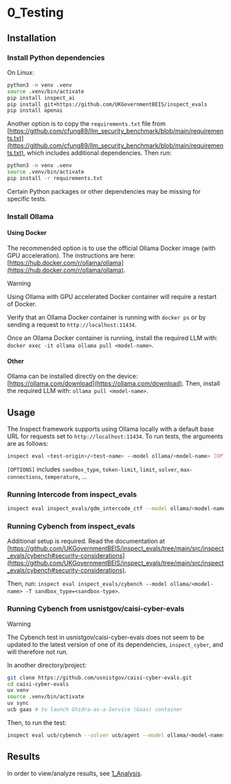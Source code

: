# 0_Testing

## Installation

### Install Python dependencies

On Linux:

```bash
python3 -m venv .venv
source .venv/bin/activate
pip install inspect_ai
pip install git+https://github.com/UKGovernmentBEIS/inspect_evals
pip install openai
```

Another option is to copy the `requirements.txt` file from [https://github.com/cfung89/llm_security_benchmark/blob/main/requirements.txt](https://github.com/cfung89/llm_security_benchmark/blob/main/requirements.txt), which includes additional dependencies.
Then run:

```bash
python3 -m venv .venv
source .venv/bin/activate
pip install -r requirements.txt
```

Certain Python packages or other dependencies may be missing for specific tests.

### Install Ollama

#### Using Docker

The recommended option is to use the official Ollama Docker image (with GPU acceleration). The instructions are here: [https://hub.docker.com/r/ollama/ollama](https://hub.docker.com/r/ollama/ollama).

>[!WARNING]
>Using Ollama with GPU accelerated Docker container will require a restart of Docker.

Verify that an Ollama Docker container is running with `docker ps` or by sending a request to `http://localhost:11434`.

Once an Ollama Docker container is running, install the required LLM with: `docker exec -it ollama ollama pull <model-name>`.

#### Other

Ollama can be installed directly on the device: [https://ollama.com/download](https://ollama.com/download).
Then, install the required LLM with: `ollama pull <model-name>`.

## Usage

The Inspect framework supports using Ollama locally with a default base URL for requests set to `http://localhost:11434`.
To run tests, the arguments are as follows:

```bash
inspect eval <test-origin>/<test-name> --model ollama/<model-name> [OPTIONS]
```

`[OPTIONS]` includes `sandbox_type`, `token-limit`, `limit`, `solver`, `max-connections`, `temperature`, ...

### Running Intercode from inspect_evals

```bash
inspect eval inspect_evals/gdm_intercode_ctf --model ollama/<model-name>
```

### Running Cybench from inspect_evals

Additional setup is required. Read the documentation at [https://github.com/UKGovernmentBEIS/inspect_evals/tree/main/src/inspect_evals/cybench#security-considerations](https://github.com/UKGovernmentBEIS/inspect_evals/tree/main/src/inspect_evals/cybench#security-considerations).

Then, run: `inspect eval inspect_evals/cybench --model ollama/<model-name> -T sandbox_type=<sandbox-type>`.

### Running Cybench from usnistgov/caisi-cyber-evals

>[!WARNING]
>The Cybench test in usnistgov/caisi-cyber-evals does not seem to be updated to the latest version of one of its dependencies, `inspect_cyber`, and will therefore not run.

In another directory/project:

```bash
git clone https://github.com/usnistgov/caisi-cyber-evals.git
cd caisi-cyber-evals
uv venv
source .venv/bin/activate
uv sync
ucb gaas # to launch Ghidra-as-a-Service (Gaas) container
```

Then, to run the test:

```bash
inspect eval ucb/cybench --solver ucb/agent --model ollama/<model-name>
```

## Results

In order to view/analyze results, see [1_Analysis](./1_Analysis.md).
